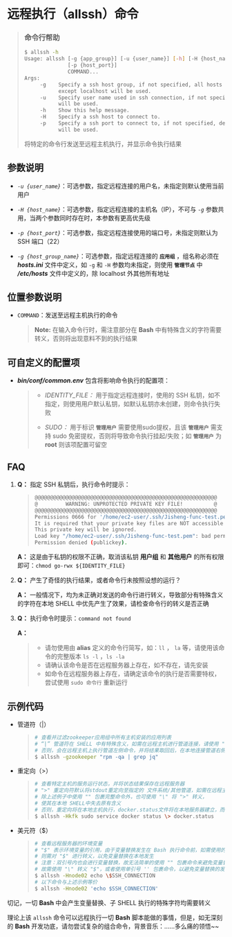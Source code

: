# 远程执行（allssh）命令

> ### 命令行帮助
>
> ```bash
> $ allssh -h
> Usage: allssh [-g {app_group}] [-u {user_name}] [-h] [-H {host_name}]
>               [-p {host_port}]
>               COMMAND...
> Args:
>      -g    Specify a ssh host group, if not specified, all hosts in "/etc/hosts"
>            except localhost will be used.
>      -u    Specify user name used in ssh connection, if not specified, local user
>            will be used.
>      -h    Show this help message.
>      -H    Specify a ssh host to connect to.
>      -p    Specify a ssh port to connect to, if not specified, default[22] port
>            will be used.
> ```
>
> 将特定的命令行发送至远程主机执行，并显示命令执行结果

## 参数说明

* *`-u {user_name}`*：可选参数，指定远程连接的用户名，未指定则默认使用当前用户

* *`-H {host_name}`*：可选参数，指定远程连接的主机名（IP），不可与 *`-g`* 参数共用，当两个参数同时存在时，本参数有更高优先级

* *`-p {host_port}`*：可选参数，指定远程连接使用的端口号，未指定则默认为 SSH 端口（22）

* *`-g {host_group_name}`*：可选参数，指定远程连接的 **`应用组`** ，组名称必须在 ***hosts.ini*** 文件中定义，如 `-g` 和 `-H` 参数均未指定，则使用 **`管理节点`** 中 ***/etc/hosts*** 文件中定义的，除 localhost 外其他所有地址

## 位置参数说明

* `COMMAND`：发送至远程主机执行的命令

  > **Note:** 在输入命令行时，需注意部分在 **Bash** 中有特殊含义的字符需要转义，否则将出现意料不到的执行结果

## 可自定义的配置项

* ***bin/conf/common.env*** 包含将影响命令执行的配置项：

  > * *IDENTITY_FILE：* 用于指定远程连接时，使用的 SSH 私钥，如不指定，则使用用户默认私钥，如默认私钥亦未创建，则命令执行失败
  > 
  > * *SUDO：* 用于标识 **`管理用户`** 需要使用sudo提权，且该 **`管理用户`** 需支持 sudo 免密提权，否则将导致命令执行挂起/失败；如 **`管理用户`** 为 **root** 则该项配置可留空

## FAQ

1. **Q：** 指定 SSH 私钥后，执行命令时提示：

   > ```bash
   > @@@@@@@@@@@@@@@@@@@@@@@@@@@@@@@@@@@@@@@@@@@@@@@@@@@@@@@@@@@
   > @         WARNING: UNPROTECTED PRIVATE KEY FILE!          @
   > @@@@@@@@@@@@@@@@@@@@@@@@@@@@@@@@@@@@@@@@@@@@@@@@@@@@@@@@@@@
   > Permissions 0666 for '/home/ec2-user/.ssh/Jisheng-func-test.pem' are too open.
   > It is required that your private key files are NOT accessible by others.
   > This private key will be ignored.
   > Load key "/home/ec2-user/.ssh/Jisheng-func-test.pem": bad permissions
   > Permission denied (publickey).
   > ```

   **A：** 这是由于私钥的权限不正确，取消该私钥 **用户组** 和 **其他用户** 的所有权限即可：`chmod go-rwx ${IDENTITY_FILE}`

2. **Q：** 产生了奇怪的执行结果，或者命令行未按照设想的运行？

   **A：** 一般情况下，均为未正确对发送的命令行进行转义，导致部分有特殊含义的字符在本地 SHELL 中优先产生了效果，请检查命令行的转义是否正确

3. **Q：** 执行命令时提示：`command not found`

   **A：** 

   > * 请勿使用由 **alias** 定义的命令行简写，如：`ll` ， `la` 等，请使用该命令的完整版本 `ls -l` ，`ls -la` 
   > * 请确认该命令是否在远程服务器上存在，如不存在，请先安装
   > * 如命令在远程服务器上存在，请确定该命令的执行是否需要特权，尝试使用 `sudo 命令行` 重新运行

## 示例代码

* 管道符（|）

  > ```bash
  > # 查看并过滤zookeeper应用组中所有主机安装的应用列表
  > # “|” 管道符在 SHELL 中有特殊含义，如需在远程主机进行管道连接，请使用 "" 将完整命令包裹起来
  > # 否则，会在远程主机上执行管道左侧命令，并将结果取回后，在本地连接管道右侧命令
  > $ allssh -gzookeeper "rpm -qa | grep jq"
  > ```

* 重定向（>）

  > ```bash
  > # 查看特定主机的服务运行状态，并将状态结果保存在远程服务器
  > # ">" 重定向符默认将stdout重定向至指定的 文件系统/其他管道，如需在远程主机进行重定向，
  > # 除上述例子中使用 "" 包裹完整命令外，也可使用 "\" 将 ">" 转义，
  > # 使其在本地 SHELL中失去原有含义
  > # 否则，重定向将在本地主机执行，docker.status文件将在本地服务器建立，而非远程服务器
  > $ allssh -Hkfk sudo service docker status \> docker.status
  > ```


* 美元符（$）

  > ```bash
  > # 查看远程服务器的环境变量
  > # "$" 表示环境变量的引用，由于变量替换发生在 Bash 执行命令前，如需使用的变量为远程服务器变量，
  > # 则需对 "$" 进行转义，以免变量替换在本地发生
  > # 注意：双引号内也会进行变量替换，故无法简单的使用 "" 包裹命令来避免变量替换
  > # 故需使用 "\" 转义 "$"，或者使用单引号 '' 包裹命令，以避免变量替换的发生
  > $ allssh -Hnode02 echo \$SSH_CONNECTION
  > # 以下命令与上述示例等价
  > $ allssh -Hnode02 'echo $SSH_CONNECTION'
  > ```

切记，一切 **Bash** 中会产生变量替换、子 SHELL 执行的特殊字符均需要转义

理论上该 `allssh` 命令可以远程执行一切 **Bash** 脚本能做的事情，但是，如无深刻的 **Bash** 开发功底，请勿尝试复杂的组合命令，背景音乐：……多么痛的领悟~~

